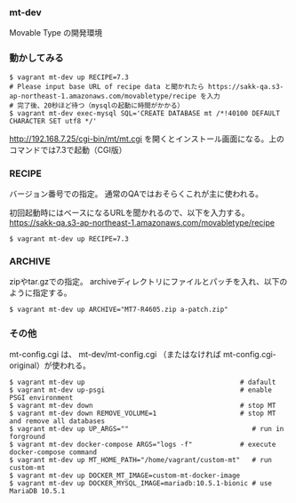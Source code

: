 ### mt-dev

Movable Type の開発環境

### 動かしてみる

```
$ vagrant mt-dev up RECIPE=7.3
# Please input base URL of recipe data と聞かれたら https://sakk-qa.s3-ap-northeast-1.amazonaws.com/movabletype/recipe を入力
# 完了後、20秒ほど待つ（mysqlの起動に時間がかかる）
$ vagrant mt-dev exec-mysql SQL='CREATE DATABASE mt /*!40100 DEFAULT CHARACTER SET utf8 */'
```

http://192.168.7.25/cgi-bin/mt/mt.cgi を開くとインストール画面になる。上のコマンドでは7.3で起動（CGI版）

### RECIPE

バージョン番号での指定。
通常のQAではおそらくこれが主に使われる。

初回起動時にはベースになるURLを聞かれるので、以下を入力する。
https://sakk-qa.s3-ap-northeast-1.amazonaws.com/movabletype/recipe

```
$ vagrant mt-dev up RECIPE=7.3
```

### ARCHIVE

zipやtar.gzでの指定。
archiveディレクトリにファイルとパッチを入れ、以下のように指定する。

```
$ vagrant mt-dev up ARCHIVE="MT7-R4605.zip a-patch.zip"
```

### その他

mt-config.cgi は、 mt-dev/mt-config.cgi （またはなければ mt-config.cgi-original）が使われる。

```
$ vagrant mt-dev up                                       # dafault
$ vagrant mt-dev up-psgi                                  # enable PSGI environment
$ vagrant mt-dev down                                     # stop MT
$ vagrant mt-dev down REMOVE_VOLUME=1                     # stop MT and remove all databases
$ vagrant mt-dev up UP_ARGS=""                               # run in forground
$ vagrant mt-dev docker-compose ARGS="logs -f"            # execute docker-compose command
$ vagrant mt-dev up MT_HOME_PATH="/home/vagrant/custom-mt"   # run custom-mt
$ vagrant mt-dev up DOCKER_MT_IMAGE=custom-mt-docker-image
$ vagrant mt-dev up DOCKER_MYSQL_IMAGE=mariadb:10.5.1-bionic # use MariaDB 10.5.1
```

